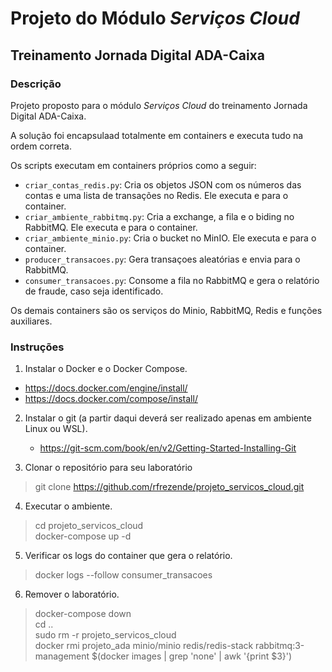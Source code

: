 
# Projeto do Módulo *Serviços Cloud*

## Treinamento Jornada Digital ADA-Caixa

### Descrição

Projeto proposto para o módulo *Serviços Cloud* do treinamento Jornada Digital ADA-Caixa.  

A solução foi encapsulaad totalmente em containers e executa tudo na ordem correta.

Os scripts executam em containers próprios como a seguir:

- `criar_contas_redis.py`: Cria os objetos JSON com os números das contas e uma lista de transações no Redis. Ele executa e para o container.
- `criar_ambiente_rabbitmq.py`: Cria a exchange, a fila e o biding no RabbitMQ. Ele executa e para o container.
- `criar_ambiente_minio.py`: Cria o bucket no MinIO. Ele executa e para o container.
- `producer_transacoes.py`: Gera transaçoes aleatórias e envia para o RabbitMQ.
- `consumer_transacoes.py`: Consome a fila no RabbitMQ e gera o relatório de fraude, caso seja identificado.

Os demais containers são os serviços do Minio, RabbitMQ, Redis e funções auxiliares.

### Instruções

1. Instalar o Docker e o Docker Compose.  

- https://docs.docker.com/engine/install/  
- https://docs.docker.com/compose/install/  

2. Instalar o git (a partir daqui deverá ser realizado apenas em ambiente Linux ou WSL).  
    - https://git-scm.com/book/en/v2/Getting-Started-Installing-Git  

3. Clonar o repositório para seu laboratório  

> git clone https://github.com/rfrezende/projeto_servicos_cloud.git  

4. Executar o ambiente.  

> cd projeto_servicos_cloud  
> docker-compose up -d  

5. Verificar os logs do container que gera o relatório.  

> docker logs --follow consumer_transacoes  

6. Remover o laboratório.
> docker-compose down  
> cd ..  
> sudo rm -r projeto_servicos_cloud  
> docker rmi projeto_ada minio/minio redis/redis-stack rabbitmq:3-management $(docker images | grep 'none' | awk '{print $3}')  
